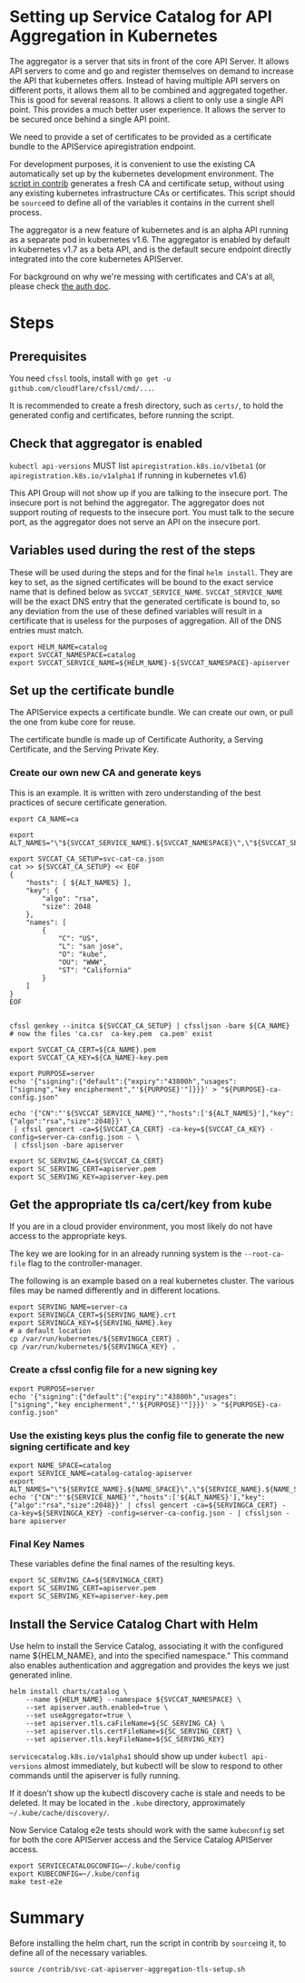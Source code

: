 
# Setting up Service Catalog for API Aggregation in Kubernetes

The aggregator is a server that sits in front of the core API
Server. It allows API servers to come and go and register themselves
on demand to increase the API that kubernetes offers. Instead of
having multiple API servers on different ports, it allows them all to
be combined and aggregated together. This is good for several
reasons. It allows a client to only use a single API point. This
provides a much better user experience. It allows the server to be
secured once behind a single API point.

We need to provide a set of certificates to be provided as a
certificate bundle to the APIService apiregistration endpoint.

For development purposes, it is convenient to use the existing CA
automatically set up by the kubernetes development environment. The
[script in contrib](../contrib/svc-cat-apiserver-aggregation-tls-setup.sh)
generates a fresh CA and certificate setup, without using any existing
kubernetes infrastructure CAs or certificates. This script should be
`source`ed to define all of the variables it contains in the current
shell process.

The aggregator is a new feature of kubernetes and is an alpha API
running as a separate pod in kubernetes v1.6. The aggregator is
enabled by default in kubernetes v1.7 as a beta API, and is the
default secure endpoint directly integrated into the core kubernetes
APIServer.

For background on why we're messing with certificates and CA's at all,
please check [the auth doc](auth.md).

# Steps

## Prerequisites
You need `cfssl` tools, install with `go get -u github.com/cloudflare/cfssl/cmd/...`.

It is recommended to create a fresh directory, such as `certs/`, to
hold the generated config and certificates, before running the script.

## Check that aggregator is enabled

`kubectl api-versions` MUST list `apiregistration.k8s.io/v1beta1` (or
`apiregistration.k8s.io/v1alpha1` if running in kubernetes v1.6)

This API Group will not show up if you are talking to the insecure
port. The insecure port is not behind the aggregator. The aggregator
does not support routing of requests to the insecure port. You must
talk to the secure port, as the aggregator does not serve an API on
the insecure port.

## Variables used during the rest of the steps

These will be used during the steps and for the final `helm
install`. They are key to set, as the signed certificates will be
bound to the exact service name that is defined below as
`SVCCAT_SERVICE_NAME`. `SVCCAT_SERVICE_NAME` will be the exact DNS
entry that the generated certificate is bound to, so any deviation
from the use of these defined variables will result in a certificate
that is useless for the purposes of aggregation. All of the DNS
entries must match.

```
export HELM_NAME=catalog
export SVCCAT_NAMESPACE=catalog
export SVCCAT_SERVICE_NAME=${HELM_NAME}-${SVCCAT_NAMESPACE}-apiserver
```

## Set up the certificate bundle

The APIService expects a certificate bundle. We can create our own, or
pull the one from kube core for reuse.

The certificate bundle is made up of Certificate Authority, a Serving
Certificate, and the Serving Private Key.

### Create our own new CA and generate keys

This is an example. It is written with zero understanding of the best
practices of secure certificate generation.

```
export CA_NAME=ca

export ALT_NAMES="\"${SVCCAT_SERVICE_NAME}.${SVCCAT_NAMESPACE}\",\"${SVCCAT_SERVICE_NAME}.${SVCCAT_NAMESPACE}.svc"\"

export SVCCAT_CA_SETUP=svc-cat-ca.json
cat >> ${SVCCAT_CA_SETUP} << EOF
{
    "hosts": [ ${ALT_NAMES} ],
    "key": {
        "algo": "rsa",
        "size": 2048
    },
    "names": [
        {
            "C": "US",
            "L": "san jose",
            "O": "kube",
            "OU": "WWW",
            "ST": "California"
        }
    ]
}
EOF


cfssl genkey --initca ${SVCCAT_CA_SETUP} | cfssljson -bare ${CA_NAME}
# now the files 'ca.csr  ca-key.pem  ca.pem' exist

export SVCCAT_CA_CERT=${CA_NAME}.pem
export SVCCAT_CA_KEY=${CA_NAME}-key.pem

export PURPOSE=server
echo '{"signing":{"default":{"expiry":"43800h","usages":["signing","key encipherment","'${PURPOSE}'"]}}}' > "${PURPOSE}-ca-config.json"

echo '{"CN":"'${SVCCAT_SERVICE_NAME}'","hosts":['${ALT_NAMES}'],"key":{"algo":"rsa","size":2048}}' \
 | cfssl gencert -ca=${SVCCAT_CA_CERT} -ca-key=${SVCCAT_CA_KEY} -config=server-ca-config.json - \
 | cfssljson -bare apiserver

export SC_SERVING_CA=${SVCCAT_CA_CERT}
export SC_SERVING_CERT=apiserver.pem
export SC_SERVING_KEY=apiserver-key.pem
```

## Get the appropriate tls ca/cert/key from kube

If you are in a cloud provider environment, you most likely do not
have access to the appropriate keys.

The key we are looking for in an already running system is the
`--root-ca-file` flag to the controller-manager.

The following is an example based on a real kubernetes cluster. The
various files may be named differently and in different locations.


```
export SERVING_NAME=server-ca
export SERVINGCA_CERT=${SERVING_NAME}.crt
export SERVINGCA_KEY=${SERVING_NAME}.key
# a default location
cp /var/run/kubernetes/${SERVINGCA_CERT} .
cp /var/run/kubernetes/${SERVINGCA_KEY} .
```

### Create a cfssl config file for a new signing key

```
export PURPOSE=server
echo '{"signing":{"default":{"expiry":"43800h","usages":["signing","key encipherment","'${PURPOSE}'"]}}}' > "${PURPOSE}-ca-config.json"
```

### Use the existing keys plus the config file to generate the new signing certificate and key

```
export NAME_SPACE=catalog
export SERVICE_NAME=catalog-catalog-apiserver
export ALT_NAMES="\"${SERVICE_NAME}.${NAME_SPACE}\",\"${SERVICE_NAME}.${NAME_SPACE}.svc"\"
echo '{"CN":"'${SERVICE_NAME}'","hosts":['${ALT_NAMES}'],"key":{"algo":"rsa","size":2048}}' | cfssl gencert -ca=${SERVINGCA_CERT} -ca-key=${SERVINGCA_KEY} -config=server-ca-config.json - | cfssljson -bare apiserver
```

### Final Key Names

These variables define the final names of the resulting keys.

```
export SC_SERVING_CA=${SERVINGCA_CERT}
export SC_SERVING_CERT=apiserver.pem
export SC_SERVING_KEY=apiserver-key.pem
```

## Install the Service Catalog Chart with Helm

Use helm to install the Service Catalog, associating it with the
configured name ${HELM_NAME}, and into the specified namespace." This
command also enables authentication and aggregation and provides the
keys we just generated inline.

```
helm install charts/catalog \
    --name ${HELM_NAME} --namespace ${SVCCAT_NAMESPACE} \
    --set apiserver.auth.enabled=true \
    --set useAggregator=true \
    --set apiserver.tls.caFileName=${SC_SERVING_CA} \
    --set apiserver.tls.certFileName=${SC_SERVING_CERT} \
    --set apiserver.tls.keyFileName=${SC_SERVING_KEY}
``` 

`servicecatalog.k8s.io/v1alpha1` should show up under `kubectl
api-versions` almost immediately, but kubectl will be slow to respond
to other commands until the apiserver is fully running.

If it doesn't show up the kubectl discovery cache is stale and needs
to be deleted. It may be located in the `.kube` directory,
approximately `~/.kube/cache/discovery/`.

Now Service Catalog e2e tests should work with the same `kubeconfig` set
for both the core APIServer access and the Service Catalog APIServer
access.

```
export SERVICECATALOGCONFIG=~/.kube/config
export KUBECONFIG=~/.kube/config
make test-e2e
```

# Summary

Before installing the helm chart, run the script in contrib by
`source`ing it, to define all of the necessary variables.

```shell
source /contrib/svc-cat-apiserver-aggregation-tls-setup.sh
```
